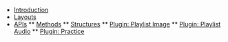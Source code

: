 * [Introduction](/)
* [Layouts](layouts.md)
* [APIs]()
** [Methods](apis.md)
** [Structures](structures.md)
** [Plugin: Playlist Image](apis_plugin_playlistimage)
** [Plugin: Playlist Audio](apis_plugin_playlistaudio)
** [Plugin: Practice](apis_plugin_practice)